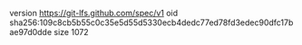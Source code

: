 version https://git-lfs.github.com/spec/v1
oid sha256:109c8cb5b55c0c35e5d55d5330ecb4dedc77ed78fd3edec90dfc17bae97d0dde
size 1072
